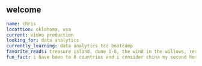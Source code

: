 ## welcome
```yaml
name: chris
locattion: oklahoma, usa
current: video production
looking_for: data analytics
currently_learning: data analytics tcc bootcamp
favorite_reads: treasure island, dune 1-6, the wind in the willows, redwal series, myst series
fun_fact: i have been to 8 countries and i consider china my second home
```

<!--
**Robotrousers/Robotrousers** is a ✨ _special_ ✨ repository because its `README.md` (this file) appears on your GitHub profile.

Here are some ideas to get you started:
👋
- 🔭 I’m currently working on ...
- 👯 I’m looking to collaborate on ...
- 🤔 I’m looking for help with ...
- 💬 Ask me about ...
- 📫 How to reach me: ...
⚡⚡
-->
